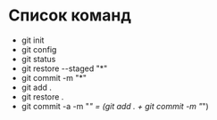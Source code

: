 # Список команд

- git init
- git config
- git status
- git restore --staged "*"
- git commit -m "*"
- git add .
- git restore .
- git commit -a -m "*" = (git add . + git commit -m "*")
